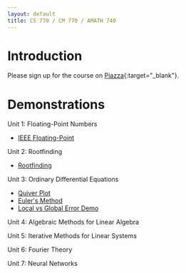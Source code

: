 ```yaml
---
layout: default
title: CS 770 / CM 770 / AMATH 740
---
```


# Introduction

Please sign up for the course on [Piazza](https://piazza.com/uwaterloo.ca/fall2024/cs770cm770amath740){:target="_blank"}.

# Demonstrations

Unit 1: Floating-Point Numbers
- [IEEE Floating-Point](/floating_point/floating_point_numbers.html)
<!---
[Rounding Error Demo](/floating_point/roundoff_error_demo.html)
--->

Unit 2: Rootfinding
- [Rootfinding](/rootfinding/RootFinding.html)

Unit 3: Ordinary Differential Equations

- [Quiver Plot](/ODEs/quiver_plot.html)
- [Euler's Method](/ODEs/Euler_demo.html)
- [Local vs Global Error Demo](/ODEs/Euler_error_demo.html)
<!---
[3rd-Order Runge-Kutta (.py script)](/ODEs/rk3.py)
[Python's ODE Suite](/ODEs/ode_suite_demos.html)
[Novelty Golf Animations (py)](/ODEs/anim_golf.py)
--->

Unit 4: Algebraic Methods for Linear Algebra
<!---
[Induced Matrix Norms](/linear_algebra/induced_norms.html)
[LU and QR Factorization](/linear_algebra/LU_QR_demos.html)
[Least Squares](/linear_algebra/ls_demo.html)
[Singular Value Decomposition (SVD)](/linear_algebra/SVD_demos.html)
[Vandermonde System](/interpolation/Vandermonde.html)
--->

Unit 5: Iterative Methods for Linear Systems
<!---
[Gershgorin Circle Theorem](/linear_algebra/Gershgorin_demo.html)
[Jacobi Iteration](/linear_algebra/Jacobi.html)
--->

Unit 6: Fourier Theory
<!---
[Fourier Series](/Fourier/Fourier_series_demo.html)
[Orthogonality, DFT Matrix](/Fourier/DFT_matrix.html)
[Fourier Compression](/Fourier/Compression_Demo.html)
[2D Fourier Transforms](/Fourier/2D_Fourier_Transforms.html)
[Audio Filtering](/Fourier/Fourier_audio_demos.html)
[Aliasing Demo](/Fourier/Aliasing_demo.html)
[Demo of many Fourier properties](/Fourier/Fourier_Demos.html)
[Recursive DFT](/Fourier/recursive_FFT.html)
[FFT Speed](/Fourier/speed_of_FFT.html)
--->

Unit 7: Neural Networks
<!---
[Eigenvector Demos](eigen/eigen_demos.html)
[LS Demos](least_squares/ls_demo.html)
[Gradient Descent](least_squares/Gradient_descent.html)
[Neural Learning by Gradient Descent](least_squares/NeuralLearning.html)
--->
